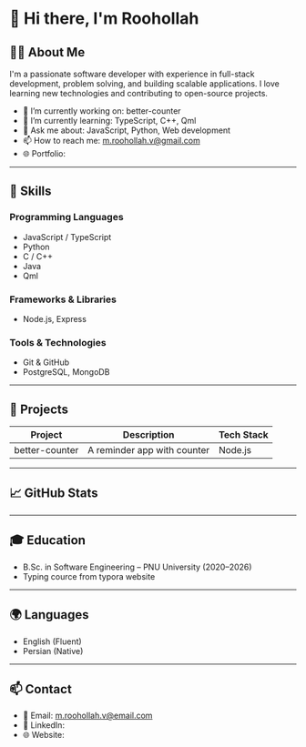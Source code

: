 # 👋 Hi there, I'm Roohollah

## 👨‍💻 About Me
I'm a passionate software developer with experience in full-stack development, problem solving, and building scalable applications. I love learning new technologies and contributing to open-source projects.

- 🔭 I’m currently working on: better-counter
- 🌱 I’m currently learning: TypeScript, C++, Qml
- 💬 Ask me about: JavaScript, Python, Web development
- 📫 How to reach me: m.roohollah.v@gmail.com
- 🌐 Portfolio:

---

## 💼 Skills

### Programming Languages
- JavaScript / TypeScript
- Python
- C / C++
- Java
- Qml

### Frameworks & Libraries
- Node.js, Express

### Tools & Technologies
- Git & GitHub
- PostgreSQL, MongoDB

---

## 🚀 Projects

| Project        | Description                 | Tech Stack  |
|----------------|-----------------------------|-------------|
| better-counter | A reminder app with counter | Node.js     |

---

## 📈 GitHub Stats

---

## 🎓 Education

- B.Sc. in Software Engineering – PNU University (2020–2026)
- Typing cource from typora website
  
---

## 🌍 Languages

- English (Fluent)
- Persian (Native)

---

## 📫 Contact

- 📧 Email: m.roohollah.v@email.com  
- 💼 LinkedIn:  
- 🌐 Website:
